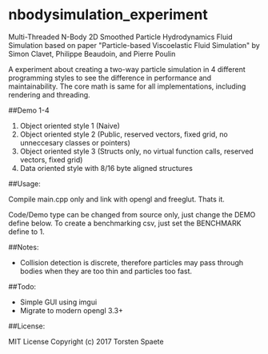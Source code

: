# nbodysimulation_experiment
Multi-Threaded N-Body 2D Smoothed Particle Hydrodynamics Fluid Simulation based on paper "Particle-based Viscoelastic Fluid Simulation" by Simon Clavet, Philippe Beaudoin, and Pierre Poulin

A experiment about creating a two-way particle simulation in 4 different programming styles to see the difference in performance and maintainability.
The core math is same for all implementations, including rendering and threading.

##Demo 1-4

1. Object oriented style 1 (Naive)
2. Object oriented style 2 (Public, reserved vectors, fixed grid, no unneccesary classes or pointers)
3. Object oriented style 3 (Structs only, no virtual function calls, reserved vectors, fixed grid)
4. Data oriented style with 8/16 byte aligned structures

##Usage:

Compile main.cpp only and link with opengl and freeglut. Thats it.

Code/Demo type can be changed from source only, just change the DEMO define below.
To create a benchmarking csv, just set the BENCHMARK define to 1.

##Notes:

* Collision detection is discrete, therefore particles may pass through bodies when they are too thin and particles too fast.

##Todo:

* Simple GUI using imgui
* Migrate to modern opengl 3.3+

##License:

MIT License
Copyright (c) 2017 Torsten Spaete